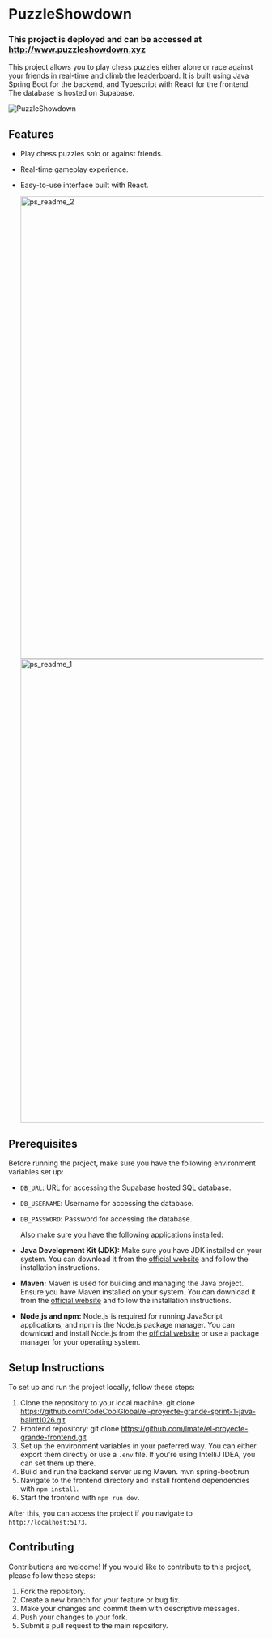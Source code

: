 
# PuzzleShowdown


### This project is deployed and can be accessed at http://www.puzzleshowdown.xyz


 This project allows you to play chess puzzles either alone or race against your friends in real-time and climb the leaderboard. It is built using Java Spring Boot for the backend, and Typescript with React for the frontend. The database is hosted on Supabase.

 
![PuzzleShowdown](https://github.com/lmate/el-proyecte-grande-frontend/assets/9825717/244d9c33-850b-4bb2-a702-c56ce1dcae98)


## Features

- Play chess puzzles solo or against friends.
- Real-time gameplay experience.
- Easy-to-use interface built with React.

  <img width="913" alt="ps_readme_2" src="https://github.com/CodecoolGlobal/el-proyecte-grande-sprint-1-java-balint1026/assets/130932233/f62e2083-518d-471b-aede-00fa98318b81">
  <img width="915" alt="ps_readme_1" src="https://github.com/CodecoolGlobal/el-proyecte-grande-sprint-1-java-balint1026/assets/130932233/f6db0d65-931d-47ac-90d2-5f615c195d57">

## Prerequisites

Before running the project, make sure you have the following environment variables set up:

- `DB_URL`: URL for accessing the Supabase hosted SQL database.
- `DB_USERNAME`: Username for accessing the database.
- `DB_PASSWORD`: Password for accessing the database.

  Also make sure you have the following applications installed:
  
- **Java Development Kit (JDK):** Make sure you have JDK installed on your system. You can download it from the [official website](https://www.oracle.com/java/technologies/javase-jdk11-downloads.html) and follow the installation instructions.

- **Maven:** Maven is used for building and managing the Java project. Ensure you have Maven installed on your system. You can download it from the [official website](https://maven.apache.org/download.cgi) and follow the installation instructions.

- **Node.js and npm:** Node.js is required for running JavaScript applications, and npm is the Node.js package manager. You can download and install Node.js from the [official website](https://nodejs.org/en/download/) or use a package manager for your operating system.



## Setup Instructions

To set up and run the project locally, follow these steps:

1. Clone the repository to your local machine.
   git clone https://github.com/CodeCoolGlobal/el-proyecte-grande-sprint-1-java-balint1026.git
2. Frontend repository:
   git clone https://github.com/lmate/el-proyecte-grande-frontend.git
3. Set up the environment variables in your preferred way. You can either export them directly or use a `.env` file. If you're using IntelliJ IDEA, you can set them up there.
4. Build and run the backend server using Maven.
 mvn spring-boot:run
5. Navigate to the frontend directory and install frontend dependencies with `npm install`.
6. Start the frontend with `npm run dev`.

After this, you can access the project if you navigate to `http://localhost:5173`.

## Contributing

Contributions are welcome! If you would like to contribute to this project, please follow these steps:

1. Fork the repository.
2. Create a new branch for your feature or bug fix.
3. Make your changes and commit them with descriptive messages.
4. Push your changes to your fork.
5. Submit a pull request to the main repository.



